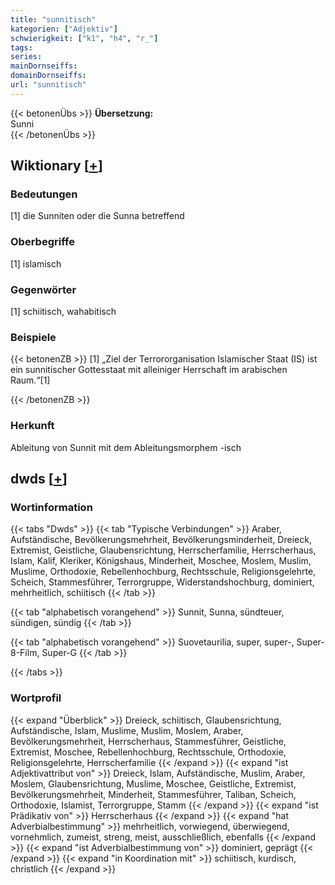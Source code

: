 ```yaml
---
title: "sunnitisch"
kategorien: ["Adjektiv"]
schwierigkeit: ["k1", "h4", "r_"]
tags:
series:
mainDornseiffs:
domainDornseiffs:
url: "sunnitisch"
---
```


{{< betonenÜbs >}}
**Übersetzung:**  
Sunni  
{{< /betonenÜbs >}}

## Wiktionary [[+](https://de.wiktionary.org/wiki/sunnitisch)]

### Bedeutungen
[1] die Sunniten oder die Sunna betreffend  

### Oberbegriffe
[1] islamisch  

### Gegenwörter
[1] schiitisch, wahabitisch  

### Beispiele
{{< betonenZB >}}
[1] „Ziel der Terrororganisation Islamischer Staat (IS) ist ein sunnitischer Gottesstaat mit alleiniger Herrschaft im arabischen Raum.“[1]  

{{< /betonenZB >}}
### Herkunft
Ableitung von Sunnit mit dem Ableitungsmorphem -isch  



## dwds [[+](https://www.dwds.de/wb/sunnitisch)]

### Wortinformation
{{< tabs "Dwds" >}}
{{< tab "Typische Verbindungen" >}}
Araber, Aufständische, Bevölkerungsmehrheit, Bevölkerungsminderheit, Dreieck, Extremist, Geistliche, Glaubensrichtung, Herrscherfamilie, Herrscherhaus, Islam, Kalif, Kleriker, Königshaus, Minderheit, Moschee, Moslem, Muslim, Muslime, Orthodoxie, Rebellenhochburg, Rechtsschule, Religionsgelehrte, Scheich, Stammesführer, Terrorgruppe, Widerstandshochburg, dominiert, mehrheitlich, schiitisch
{{< /tab >}}

{{< tab "alphabetisch vorangehend" >}}
Sunnit, Sunna, sündteuer, sündigen, sündig
{{< /tab >}}

{{< tab "alphabetisch vorangehend" >}}
Suovetaurilia, super, super-, Super-8-Film, Super-G
{{< /tab >}}

{{< /tabs >}}

### Wortprofil
{{< expand "Überblick" >}} Dreieck, schiitisch, Glaubensrichtung, Aufständische, Islam, Muslime, Muslim, Moslem, Araber, Bevölkerungsmehrheit, Herrscherhaus, Stammesführer, Geistliche, Extremist, Moschee, Rebellenhochburg, Rechtsschule, Orthodoxie, Religionsgelehrte, Herrscherfamilie {{< /expand >}}
{{< expand "ist Adjektivattribut von" >}} Dreieck, Islam, Aufständische, Muslim, Araber, Moslem, Glaubensrichtung, Muslime, Moschee, Geistliche, Extremist, Bevölkerungsmehrheit, Minderheit, Stammesführer, Taliban, Scheich, Orthodoxie, Islamist, Terrorgruppe, Stamm {{< /expand >}}
{{< expand "ist Prädikativ von" >}} Herrscherhaus {{< /expand >}}
{{< expand "hat Adverbialbestimmung" >}} mehrheitlich, vorwiegend, überwiegend, vornehmlich, zumeist, streng, meist, ausschließlich, ebenfalls {{< /expand >}}
{{< expand "ist Adverbialbestimmung von" >}} dominiert, geprägt {{< /expand >}}
{{< expand "in Koordination mit" >}} schiitisch, kurdisch, christlich {{< /expand >}}

